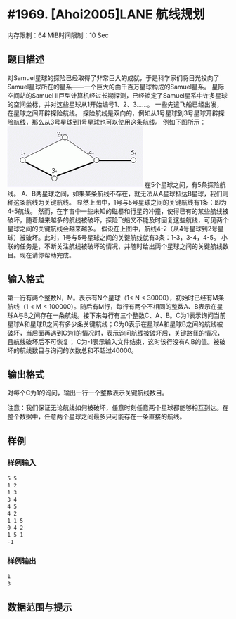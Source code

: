 # #1969. [Ahoi2005]LANE 航线规划

内存限制：64 MiB时间限制：10 Sec

## 题目描述

对Samuel星球的探险已经取得了非常巨大的成就，于是科学家们将目光投向了Samuel星球所在的星系——一个巨大的由千百万星球构成的Samuel星系。
星际空间站的Samuel II巨型计算机经过长期探测，已经锁定了Samuel星系中许多星球的空间坐标，并对这些星球从1开始编号1、2、3……。
一些先遣飞船已经出发，在星球之间开辟探险航线。
探险航线是双向的，例如从1号星球到3号星球开辟探险航线，那么从3号星球到1号星球也可以使用这条航线。
例如下图所示：
![](images/1969.jpg) 
在5个星球之间，有5条探险航线。
A、B两星球之间，如果某条航线不存在，就无法从A星球抵达B星球，我们则称这条航线为关键航线。
显然上图中，1号与5号星球之间的关键航线有1条：即为4-5航线。
然而，在宇宙中一些未知的磁暴和行星的冲撞，使得已有的某些航线被破坏，随着越来越多的航线被破坏，探险飞船又不能及时回复这些航线，可见两个星球之间的关键航线会越来越多。
假设在上图中，航线4-2（从4号星球到2号星球）被破坏。此时，1号与5号星球之间的关键航线就有3条：1-3，3-4，4-5。
小联的任务是，不断关注航线被破坏的情况，并随时给出两个星球之间的关键航线数目。现在请你帮助完成。


## 输入格式

第一行有两个整数N，M。表示有N个星球（1< N < 30000），初始时已经有M条航线（1 < M < 100000）。随后有M行，每行有两个不相同的整数A、B表示在星球A与B之间存在一条航线。接下来每行有三个整数C、A、B。C为1表示询问当前星球A和星球B之间有多少条关键航线；C为0表示在星球A和星球B之间的航线被破坏，当后面再遇到C为1的情况时，表示询问航线被破坏后，关键路径的情况，且航线破坏后不可恢复； C为-1表示输入文件结束，这时该行没有A,B的值。被破坏的航线数目与询问的次数总和不超过40000。

## 输出格式

对每个C为1的询问，输出一行一个整数表示关键航线数目。

注意：我们保证无论航线如何被破坏，任意时刻任意两个星球都能够相互到达。在整个数据中，任意两个星球之间最多只可能存在一条直接的航线。


## 样例

### 样例输入

    
    5 5
    1 2
    1 3
    3 4
    4 5
    4 2
    1 1 5
    0 4 2
    1 5 1
    -1
    
    
    

### 样例输出

    
    1
    3
    
    

## 数据范围与提示
